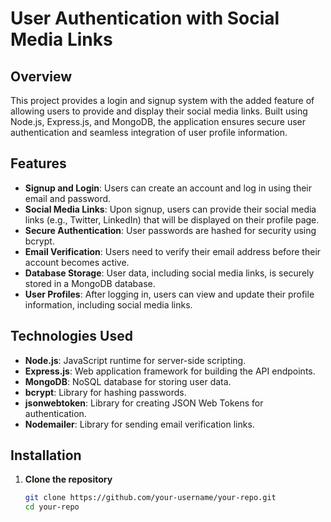 # User Authentication with Social Media Links

## Overview

This project provides a login and signup system with the added feature of allowing users to provide and display their social media links. Built using Node.js, Express.js, and MongoDB, the application ensures secure user authentication and seamless integration of user profile information.

## Features

- **Signup and Login**: Users can create an account and log in using their email and password.
- **Social Media Links**: Upon signup, users can provide their social media links (e.g., Twitter, LinkedIn) that will be displayed on their profile page.
- **Secure Authentication**: User passwords are hashed for security using bcrypt.
- **Email Verification**: Users need to verify their email address before their account becomes active.
- **Database Storage**: User data, including social media links, is securely stored in a MongoDB database.
- **User Profiles**: After logging in, users can view and update their profile information, including social media links.

## Technologies Used

- **Node.js**: JavaScript runtime for server-side scripting.
- **Express.js**: Web application framework for building the API endpoints.
- **MongoDB**: NoSQL database for storing user data.
- **bcrypt**: Library for hashing passwords.
- **jsonwebtoken**: Library for creating JSON Web Tokens for authentication.
- **Nodemailer**: Library for sending email verification links.

## Installation

1. **Clone the repository**

   ```bash
   git clone https://github.com/your-username/your-repo.git
   cd your-repo



